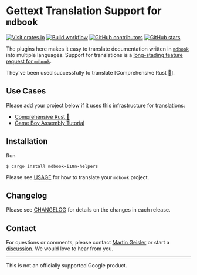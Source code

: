 # Gettext Translation Support for `mdbook`

[![Visit crates.io](https://img.shields.io/crates/v/mdbook-i18n-helpers?style=flat-square)](https://crates.io/crates/mdbook-i18n-helpers)
[![Build workflow](https://img.shields.io/github/actions/workflow/status/google/mdbook-i18n-helpers/test.yml?style=flat-square)](https://github.com/google/mdbook-i18n-helpers/actions/workflows/test.yml?query=branch%3Amain)
[![GitHub contributors](https://img.shields.io/github/contributors/google/mdbook-i18n-helpers?style=flat-square)](https://github.com/google/mdbook-i18n-helpers/graphs/contributors)
[![GitHub stars](https://img.shields.io/github/stars/google/mdbook-i18n-helpers?style=flat-square)](https://github.com/google/mdbook-i18n-helpers/stargazers)

The plugins here makes it easy to translate documentation written in
[`mdbook`](https://github.com/rust-lang/mdBook/) into multiple languages.
Support for translations is a
[long-stading feature request for `mdbook`](https://github.com/rust-lang/mdBook/issues/5).

They've been used successfully to translate [Comprehensive Rust 🦀].

## Use Cases

Please add your project below if it uses this infrastructure for translations:

- [Comprehensive Rust 🦀](https://google.github.io/comprehensive-rust/)
- [Game Boy Assembly Tutorial](https://gbdev.io/gb-asm-tutorial/)

## Installation

Run

```shell
$ cargo install mdbook-i18n-helpers
```

Please see [USAGE](USAGE.md) for how to translate your `mdbook` project.

## Changelog

Please see [CHANGELOG](CHANGELOG.md) for details on the changes in each release.

## Contact

For questions or comments, please contact
[Martin Geisler](mailto:mgeisler@google.com) or start a
[discussion](https://github.com/google/mdbook-i18n-helpers/discussions). We
would love to hear from you.

---

This is not an officially supported Google product.
